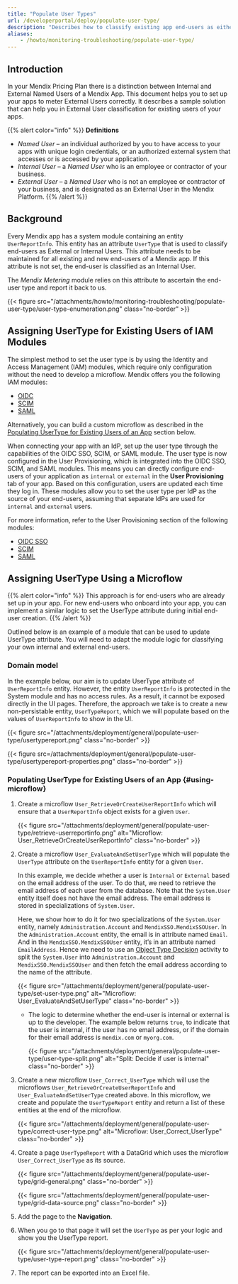 ```yaml
---
title: "Populate User Types"
url: /developerportal/deploy/populate-user-type/
description: "Describes how to classify existing app end-users as either internal or external."
aliases:
    - /howto/monitoring-troubleshooting/populate-user-type/
---
```


## Introduction

In your Mendix Pricing Plan there is a distinction between Internal and External Named Users of a Mendix App. This document helps you to set up your apps to meter External Users correctly. It describes a sample solution that can help you in External User classification for existing users of your apps.

{{% alert color="info"  %}}
**Definitions** 

* *Named User* – an individual authorized by you to have access to your apps with unique login credentials, or an authorized external system that accesses or is accessed by your application.
* *Internal User* – a *Named User* who is an employee or contractor of your business.
* *External User* – a *Named User* who is not an employee or contractor of your business, and is designated as an External User in the Mendix Platform.
{{% /alert %}}

## Background

Every Mendix app has a system module containing an entity `UserReportInfo`. This entity has an attribute `UserType` that is used to classify end-users as External or Internal Users. This attribute needs to be maintained for all existing and new end-users of a Mendix app. If this attribute is not set, the end-user is classified as an Internal User.

The *Mendix Metering* module relies on this attribute to ascertain the end-user type and report it back to us.

{{< figure src="/attachments/howto/monitoring-troubleshooting/populate-user-type/user-type-enumeration.png" class="no-border" >}}

## Assigning UserType for Existing Users of IAM Modules

The simplest method to set the user type is by using the Identity and Access Management (IAM) modules, which require only configuration without the need to develop a microflow. Mendix offers you the following IAM modules:

* [OIDC](https://docs.mendix.com/appstore/modules/oidc/)
* [SCIM](https://docs.mendix.com/appstore/modules/scim/)
* [SAML](https://docs.mendix.com/appstore/modules/saml/)

Alternatively, you can build a custom microflow as described in the [Populating UserType for Existing Users of an App](#using-microflow) section below.

When connecting your app with an IdP, set up the user type through the capabilities of the OIDC SSO, SCIM, or SAML module. The user type is now configured in the User Provisioning, which is integrated into the OIDC SSO, SCIM, and SAML modules. This means you can directly configure end-users of your application as `internal` or `external` in the **User Provisioning** tab of your app. Based on this configuration, users are updated each time they log in. These modules allow you to set the user type per IdP as the source of your end-users, assuming that separate IdPs are used for `internal` and `external` users.

For more information, refer to the User Provisioning section of the following modules:

* [OIDC SSO](/appstore/modules/oidc/#custom-provisioning-rt)
* [SCIM](/appstore/modules/scim/#user-provisioning)
* [SAML](/appstore/modules/saml/#custom-provisioning-rt)

## Assigning UserType Using a Microflow

{{% alert color="info" %}}
This approach is for end-users who are already set up in your app. For new end-users who onboard into your app, you can implement a similar logic to set the UserType attribute during initial end-user creation.
{{% /alert %}}

Outlined below is an example of a module that can be used to update UserType attribute. You will need to adapt the module logic for classifying your own internal and external end-users. 

### Domain model

In the example below, our aim is to update UserType attribute of `UserReportInfo` entity. However, the entity `UserReportInfo` is protected in the System module and has no access rules. As a result, it cannot be exposed directly in the UI pages. 
Therefore, the approach we take is to create a new non-persistable entity, `UserTypeReport`, which we will populate based on the values of `UserReportInfo` to show in the UI.

{{< figure src="/attachments/deployment/general/populate-user-type/usertypereport.png" class="no-border" >}}

{{< figure src=/attachments/deployment/general/populate-user-type/usertypereport-properties.png" class="no-border" >}}

### Populating **UserType** for Existing Users of an App {#using-microflow}

1. Create a microflow `User_RetrieveOrCreateUserReportInfo` which will ensure that a `UserReportInfo` object exists for a given `User`.

    {{< figure src="/attachments/deployment/general/populate-user-type/retrieve-userreportinfo.png" alt="Microflow: User_RetrieveOrCreateUserReportInfo" class="no-border" >}}

2. Create a microflow `User_EvaluateAndSetUserType` which will populate the `UserType` attribute on the `UserReportInfo` entity for a given `User`. 

    In this example, we decide whether a user is `Internal` or `External` based on the email address of the user. To do that, we need to retrieve the email address of each user from the database. Note that the `System.User` entity itself does not have the email address. The email address is stored in specializations of `System.User`.

    Here, we show how to do it for two specializations of the `System.User` entity, namely `Administration.Account` and `MendixSSO.MendixSSOUser`. In the `Administration.Account` entity, the email is in attribute named `Email`. And in the `MendixSSO.MendixSSOUser` entity, it’s in an attribute named `EmailAddress`. Hence we need to use an [Object Type Decision](/refguide/object-type-decision/) activity to split the `System.User` into `Administration.Account` and `MendixSSO.MendixSSOUser` and then fetch the email address according to the name of the attribute.

    {{< figure src="/attachments/deployment/general/populate-user-type/set-user-type.png" alt="Microflow: User_EvaluateAndSetUserType" class="no-border" >}}

    * The logic to determine whether the end-user is internal or external is up to the developer. The example below returns `true`, to indicate that the user is internal, if the user has no email address, or if the domain for their email address is `mendix.com` or `myorg.com`.

        {{< figure src="/attachments/deployment/general/populate-user-type/user-type-split.png" alt="Split: Decide if user is internal" class="no-border" >}}

3. Create a new microflow `User_Correct_UserType` which will use the microflows `User_RetrieveOrCreateUserReportInfo`  and `User_EvaluateAndSetUserType` created above. In this microflow, we create and populate the `UserTypeReport` entity and return a list of these entities at the end of the microflow.

    {{< figure src="/attachments/deployment/general/populate-user-type/correct-user-type.png" alt="Microflow: User_Correct_UserType" class="no-border" >}}

4. Create a page `UserTypeReport` with a DataGrid which uses the microflow `User_Correct_UserType` as its source.

    {{< figure src="/attachments/deployment/general/populate-user-type/grid-general.png" class="no-border" >}}

    {{< figure src="/attachments/deployment/general/populate-user-type/grid-data-source.png" class="no-border" >}}

5. Add the page to the **Navigation**.
6. When you go to that page it will set the `UserType` as per your logic and show you the UserType report.

    {{< figure src="/attachments/deployment/general/populate-user-type/user-type-report.png" class="no-border" >}}

7. The report can be exported into an Excel file.
